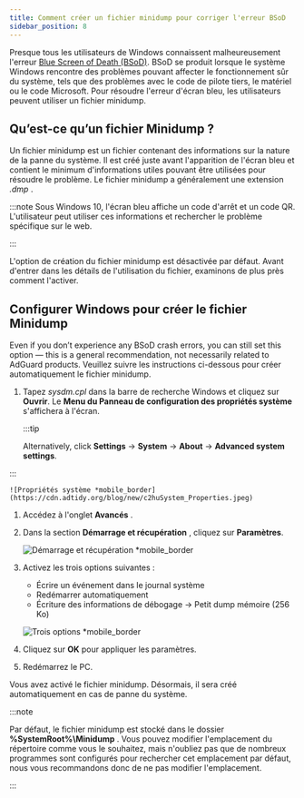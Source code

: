 ```yaml
---
title: Comment créer un fichier minidump pour corriger l'erreur BSoD
sidebar_position: 8
---
```


Presque tous les utilisateurs de Windows connaissent malheureusement l'erreur [Blue Screen of Death (BSoD)](https://en.wikipedia.org/wiki/Blue_screen_of_death). BSoD se produit lorsque le système Windows rencontre des problèmes pouvant affecter le fonctionnement sûr du système, tels que des problèmes avec le code de pilote tiers, le matériel ou le code Microsoft. Pour résoudre l'erreur d'écran bleu, les utilisateurs peuvent utiliser un fichier minidump.

## Qu’est-ce qu’un fichier Minidump ?

Un fichier minidump est un fichier contenant des informations sur la nature de la panne du système. Il est créé juste avant l'apparition de l'écran bleu et contient le minimum d'informations utiles pouvant être utilisées pour résoudre le problème. Le fichier minidump a généralement une extension *.dmp* .

:::note
Sous Windows 10, l'écran bleu affiche un code d'arrêt et un code QR. L'utilisateur peut utiliser ces informations et rechercher le problème spécifique sur le web.

:::

L'option de création du fichier minidump est désactivée par défaut. Avant d'entrer dans les détails de l'utilisation du fichier, examinons de plus près comment l'activer.

## Configurer Windows pour créer le fichier Minidump

Even if you don’t experience any BSoD crash errors, you can still set this option — this is a general recommendation, not necessarily related to AdGuard products. Veuillez suivre les instructions ci-dessous pour créer automatiquement le fichier minidump.

 1. Tapez *sysdm.cpl* dans la barre de recherche Windows et cliquez sur **Ouvrir**. Le **Menu du Panneau de configuration des propriétés système** s'affichera à l'écran.

    :::tip

    Alternatively, click **Settings** → **System** → **About** → **Advanced system settings**.


:::

    ![Propriétés système *mobile_border](https://cdn.adtidy.org/blog/new/c2huSystem_Properties.jpeg)

 1. Accédez à l'onglet **Avancés** .
 1. Dans la section **Démarrage et récupération** , cliquez sur **Paramètres**.

    ![Démarrage et récupération *mobile_border](https://cdn.adtidy.org/blog/new/1dmybiStartup_and_Recovery.png)

 1. Activez les trois options suivantes :

    - Écrire un événement dans le journal système
    - Redémarrer automatiquement
    - Écriture des informations de débogage → Petit dump mémoire (256 Ko)

    ![Trois options *mobile_border](https://cdn.adtidy.org/blog/new/nmr4eThree_options.png)

 1. Cliquez sur **OK** pour appliquer les paramètres.
 1. Redémarrez le PC.

Vous avez activé le fichier minidump. Désormais, il sera créé automatiquement en cas de panne du système.

:::note

Par défaut, le fichier minidump est stocké dans le dossier **%SystemRoot%\Minidump** . Vous pouvez modifier l'emplacement du répertoire comme vous le souhaitez, mais n'oubliez pas que de nombreux programmes sont configurés pour rechercher cet emplacement par défaut, nous vous recommandons donc de ne pas modifier l'emplacement.

:::

